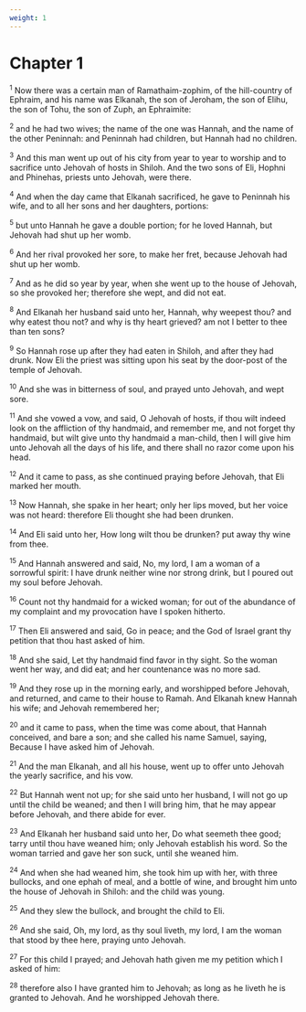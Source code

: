 ```yaml
---
weight: 1
---
```


# Chapter 1

<sup>1</sup> Now there was a certain man of Ramathaim-zophim, of the hill-country of Ephraim, and his name was Elkanah, the son of Jeroham, the son of Elihu, the son of Tohu, the son of Zuph, an Ephraimite: 

<sup>2</sup> and he had two wives; the name of the one was Hannah, and the name of the other Peninnah: and Peninnah had children, but Hannah had no children. 

<sup>3</sup> And this man went up out of his city from year to year to worship and to sacrifice unto Jehovah of hosts in Shiloh. And the two sons of Eli, Hophni and Phinehas, priests unto Jehovah, were there. 

<sup>4</sup> And when the day came that Elkanah sacrificed, he gave to Peninnah his wife, and to all her sons and her daughters, portions: 

<sup>5</sup> but unto Hannah he gave a double portion; for he loved Hannah, but Jehovah had shut up her womb. 

<sup>6</sup> And her rival provoked her sore, to make her fret, because Jehovah had shut up her womb. 

<sup>7</sup> And as he did so year by year, when she went up to the house of Jehovah, so she provoked her; therefore she wept, and did not eat. 

<sup>8</sup> And Elkanah her husband said unto her, Hannah, why weepest thou? and why eatest thou not? and why is thy heart grieved? am not I better to thee than ten sons? 

<sup>9</sup> So Hannah rose up after they had eaten in Shiloh, and after they had drunk. Now Eli the priest was sitting upon his seat by the door-post of the temple of Jehovah. 

<sup>10</sup> And she was in bitterness of soul, and prayed unto Jehovah, and wept sore. 

<sup>11</sup> And she vowed a vow, and said, O Jehovah of hosts, if thou wilt indeed look on the affliction of thy handmaid, and remember me, and not forget thy handmaid, but wilt give unto thy handmaid a man-child, then I will give him unto Jehovah all the days of his life, and there shall no razor come upon his head. 

<sup>12</sup> And it came to pass, as she continued praying before Jehovah, that Eli marked her mouth. 

<sup>13</sup> Now Hannah, she spake in her heart; only her lips moved, but her voice was not heard: therefore Eli thought she had been drunken. 

<sup>14</sup> And Eli said unto her, How long wilt thou be drunken? put away thy wine from thee. 

<sup>15</sup> And Hannah answered and said, No, my lord, I am a woman of a sorrowful spirit: I have drunk neither wine nor strong drink, but I poured out my soul before Jehovah. 

<sup>16</sup> Count not thy handmaid for a wicked woman; for out of the abundance of my complaint and my provocation have I spoken hitherto. 

<sup>17</sup> Then Eli answered and said, Go in peace; and the God of Israel grant thy petition that thou hast asked of him. 

<sup>18</sup> And she said, Let thy handmaid find favor in thy sight. So the woman went her way, and did eat; and her countenance was no more sad. 

<sup>19</sup> And they rose up in the morning early, and worshipped before Jehovah, and returned, and came to their house to Ramah. And Elkanah knew Hannah his wife; and Jehovah remembered her; 

<sup>20</sup> and it came to pass, when the time was come about, that Hannah conceived, and bare a son; and she called his name Samuel, saying, Because I have asked him of Jehovah. 

<sup>21</sup> And the man Elkanah, and all his house, went up to offer unto Jehovah the yearly sacrifice, and his vow. 

<sup>22</sup> But Hannah went not up; for she said unto her husband, I will not go up until the child be weaned; and then I will bring him, that he may appear before Jehovah, and there abide for ever. 

<sup>23</sup> And Elkanah her husband said unto her, Do what seemeth thee good; tarry until thou have weaned him; only Jehovah establish his word. So the woman tarried and gave her son suck, until she weaned him. 

<sup>24</sup> And when she had weaned him, she took him up with her, with three bullocks, and one ephah of meal, and a bottle of wine, and brought him unto the house of Jehovah in Shiloh: and the child was young. 

<sup>25</sup> And they slew the bullock, and brought the child to Eli. 

<sup>26</sup> And she said, Oh, my lord, as thy soul liveth, my lord, I am the woman that stood by thee here, praying unto Jehovah. 

<sup>27</sup> For this child I prayed; and Jehovah hath given me my petition which I asked of him: 

<sup>28</sup> therefore also I have granted him to Jehovah; as long as he liveth he is granted to Jehovah. And he worshipped Jehovah there. 



